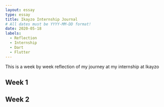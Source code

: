 ```yaml
---
layout: essay
type: essay
title: Ikayzo Internship Journal
# All dates must be YYYY-MM-DD format!
date: 2020-05-18
labels:
  - Reflection
  - Internship
  - Dart
  - Flutter
---
```


This is a week by week reflection of my journey at my internship at Ikayzo 

## Week 1



## Week 2



